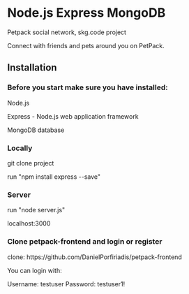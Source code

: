 <h1> Node.js Express MongoDB </h1>
<p> Petpack social network, skg.code project </p>
<p> Connect with friends and pets around you on PetPack. </p>
<h2> Installation </h2>
</hr>
<h3>Before you start make sure you have installed:</h3>
<p> Node.js </p>
<p> Express - Node.js web application framework </p>
<p>  MongoDB database </p>
<h3> Locally </h3>
</hr>
<p> git clone project </p>
<p> run "npm install express --save" </p>
<h3> Server </h3>
<p> run "node server.js" </p>
<p> localhost:3000 </p>
<h3> Clone petpack-frontend and login or register </h3>
<p> clone: https://github.com/DanielPorfiriadis/petpack-frontend </p>
<p> You can login with: </p> 
<p> Username: testuser	Password: testuser1! </p> 
